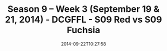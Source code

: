 ---
title: Season 9 – Week 3 (September 19 & 21, 2014) - DCGFFL - S09 Red vs S09 Fuchsia
teams-score:
- team: _teams/s09-red.md
  score:
- team: _teams/s09-fuchsia.md
  score: 13
mvp: 'Red: Brandon Benjamin / Fuchsia: Mike Z.'
game-ball: N/A
sportsperson: ''
season: 9
week: 3
date: '2014-09-22T10:27:58'
pageid: 1825-4467-vs-4456
---